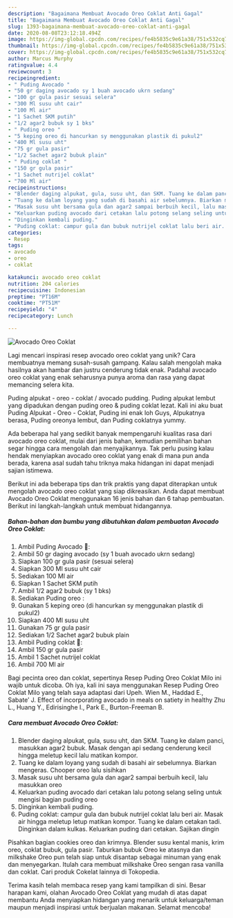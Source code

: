 ```yaml
---
description: "Bagaimana Membuat Avocado Oreo Coklat Anti Gagal"
title: "Bagaimana Membuat Avocado Oreo Coklat Anti Gagal"
slug: 1393-bagaimana-membuat-avocado-oreo-coklat-anti-gagal
date: 2020-08-08T23:12:18.494Z
image: https://img-global.cpcdn.com/recipes/fe4b5835c9e61a38/751x532cq70/avocado-oreo-coklat-foto-resep-utama.jpg
thumbnail: https://img-global.cpcdn.com/recipes/fe4b5835c9e61a38/751x532cq70/avocado-oreo-coklat-foto-resep-utama.jpg
cover: https://img-global.cpcdn.com/recipes/fe4b5835c9e61a38/751x532cq70/avocado-oreo-coklat-foto-resep-utama.jpg
author: Marcus Murphy
ratingvalue: 4.4
reviewcount: 3
recipeingredient:
- " Puding Avocado "
- "50 gr daging avocado sy 1 buah avocado ukrn sedang"
- "100 gr gula pasir sesuai selera"
- "300 Ml susu uht cair"
- "100 Ml air"
- "1 Sachet SKM putih"
- "1/2 agar2 bubuk sy 1 bks"
- " Puding oreo "
- "5 keping oreo di hancurkan sy menggunakan plastik di pukul2"
- "400 Ml susu uht"
- "75 gr gula pasir"
- "1/2 Sachet agar2 bubuk plain"
- " Puding coklat "
- "150 gr gula pasir"
- "1 Sachet nutrijel coklat"
- "700 Ml air"
recipeinstructions:
- "Blender daging alpukat, gula, susu uht, dan SKM. Tuang ke dalam panci, masukkan agar2 bubuk. Masak dengan api sedang cenderung kecil hingga meletup kecil lalu matikan kompor."
- "Tuang ke dalam loyang yang sudah di basahi air sebelumnya. Biarkan mengeras. Chooper oreo lalu sisihkan"
- "Masak susu uht bersama gula dan agar2 sampai berbuih kecil, lalu masukkan oreo"
- "Keluarkan puding avocado dari cetakan lalu potong selang seling untuk mengisi bagian puding oreo"
- "Dinginkan kembali puding."
- "Puding coklat: campur gula dan bubuk nutrijel coklat lalu beri air. Masak air hingga meletup letup matikan kompor. Tuang ke dalam cetakan tadi. Dinginkan dalam kulkas. Keluarkan puding dari cetakan. Sajikan dingin"
categories:
- Resep
tags:
- avocado
- oreo
- coklat

katakunci: avocado oreo coklat 
nutrition: 204 calories
recipecuisine: Indonesian
preptime: "PT16M"
cooktime: "PT51M"
recipeyield: "4"
recipecategory: Lunch

---
```



![Avocado Oreo Coklat](https://img-global.cpcdn.com/recipes/fe4b5835c9e61a38/751x532cq70/avocado-oreo-coklat-foto-resep-utama.jpg)

Lagi mencari inspirasi resep avocado oreo coklat yang unik? Cara membuatnya memang susah-susah gampang. Kalau salah mengolah maka hasilnya akan hambar dan justru cenderung tidak enak. Padahal avocado oreo coklat yang enak seharusnya punya aroma dan rasa yang dapat memancing selera kita.

Puding alpukat - oreo - coklat / avocado pudding. Puding alpukat lembut yang dipadukan dengan puding oreo &amp; puding coklat lezat. Kali ini aku buat Puding Alpukat - Oreo - Coklat, Puding ini enak loh Guys, Alpukatnya berasa, Puding oreonya lembut, dan Puding coklatnya yummy.

Ada beberapa hal yang sedikit banyak mempengaruhi kualitas rasa dari avocado oreo coklat, mulai dari jenis bahan, kemudian pemilihan bahan segar hingga cara mengolah dan menyajikannya. Tak perlu pusing kalau hendak menyiapkan avocado oreo coklat yang enak di mana pun anda berada, karena asal sudah tahu triknya maka hidangan ini dapat menjadi sajian istimewa.


Berikut ini ada beberapa tips dan trik praktis yang dapat diterapkan untuk mengolah avocado oreo coklat yang siap dikreasikan. Anda dapat membuat Avocado Oreo Coklat menggunakan 16 jenis bahan dan 6 tahap pembuatan. Berikut ini langkah-langkah untuk membuat hidangannya.

<!--inarticleads1-->

##### Bahan-bahan dan bumbu yang dibutuhkan dalam pembuatan Avocado Oreo Coklat:

1. Ambil  Puding Avocado 🥑:
1. Ambil 50 gr daging avocado (sy 1 buah avocado ukrn sedang)
1. Siapkan 100 gr gula pasir (sesuai selera)
1. Siapkan 300 Ml susu uht cair
1. Sediakan 100 Ml air
1. Siapkan 1 Sachet SKM putih
1. Ambil 1/2 agar2 bubuk (sy 1 bks)
1. Sediakan  Puding oreo :
1. Gunakan 5 keping oreo (di hancurkan sy menggunakan plastik di pukul2)
1. Siapkan 400 Ml susu uht
1. Gunakan 75 gr gula pasir
1. Sediakan 1/2 Sachet agar2 bubuk plain
1. Ambil  Puding coklat 🍫:
1. Ambil 150 gr gula pasir
1. Ambil 1 Sachet nutrijel coklat
1. Ambil 700 Ml air


Bagi pecinta oreo dan coklat, sepertinya Resep Puding Oreo Coklat Milo ini wajib untuk dicoba. Oh iya, kali ini saya menggunakan Resep Puding Oreo Coklat Milo yang telah saya adaptasi dari Upeh. Wien M., Haddad E., Sabate′ J. Effect of incorporating avocado in meals on satiety in healthy Zhu L., Huang Y., Edirisinghe I., Park E., Burton-Freeman B. 

<!--inarticleads2-->

##### Cara membuat Avocado Oreo Coklat:

1. Blender daging alpukat, gula, susu uht, dan SKM. Tuang ke dalam panci, masukkan agar2 bubuk. Masak dengan api sedang cenderung kecil hingga meletup kecil lalu matikan kompor.
1. Tuang ke dalam loyang yang sudah di basahi air sebelumnya. Biarkan mengeras. Chooper oreo lalu sisihkan
1. Masak susu uht bersama gula dan agar2 sampai berbuih kecil, lalu masukkan oreo
1. Keluarkan puding avocado dari cetakan lalu potong selang seling untuk mengisi bagian puding oreo
1. Dinginkan kembali puding.
1. Puding coklat: campur gula dan bubuk nutrijel coklat lalu beri air. Masak air hingga meletup letup matikan kompor. Tuang ke dalam cetakan tadi. Dinginkan dalam kulkas. Keluarkan puding dari cetakan. Sajikan dingin


Pisahkan bagian cookies oreo dan krimnya. Blender susu kental manis, krim oreo, coklat bubuk, gula pasir. Taburkan bubuk Oreo ke atasnya dan milkshake Oreo pun telah siap untuk disantap sebagai minuman yang enak dan menyegarkan. Itulah cara membuat milkshake Oreo sengan rasa vanilla dan coklat. Cari produk Cokelat lainnya di Tokopedia. 

Terima kasih telah membaca resep yang kami tampilkan di sini. Besar harapan kami, olahan Avocado Oreo Coklat yang mudah di atas dapat membantu Anda menyiapkan hidangan yang menarik untuk keluarga/teman maupun menjadi inspirasi untuk berjualan makanan. Selamat mencoba!
